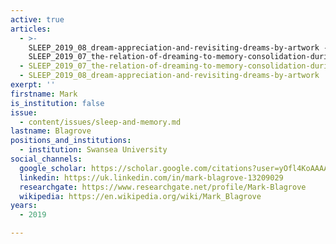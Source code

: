 ```yaml
---
active: true
articles:
  - >-
    SLEEP_2019_08_dream-appreciation-and-revisiting-dreams-by-artwork - >-
    SLEEP_2019_07_the-relation-of-dreaming-to-memory-consolidation-during-sleep
  - SLEEP_2019_07_the-relation-of-dreaming-to-memory-consolidation-during-sleep
  - SLEEP_2019_08_dream-appreciation-and-revisiting-dreams-by-artwork
exerpt: ''
firstname: Mark
is_institution: false
issue:
  - content/issues/sleep-and-memory.md
lastname: Blagrove
positions_and_institutions:
  - institution: Swansea University
social_channels:
  google_scholar: https://scholar.google.com/citations?user=yOfl4KoAAAAJ&hl=fr
  linkedin: https://uk.linkedin.com/in/mark-blagrove-13209029
  researchgate: https://www.researchgate.net/profile/Mark-Blagrove
  wikipedia: https://en.wikipedia.org/wiki/Mark_Blagrove
years:
  - 2019

---
```

